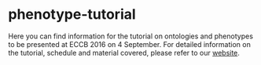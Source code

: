 # phenotype-tutorial

Here you can find information for the tutorial on ontologies and phenotypes to be presented at ECCB 2016 on 4 September. For detailed information on the tutorial, schedule and material covered, please refer to our [website](http://bio-ontology-research-group.github.io/ontology-and-phenotype-tutorial/).
